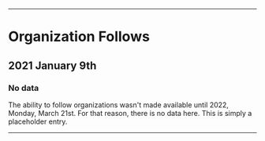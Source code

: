 
***

# Organization Follows

## 2021 January 9th

### No data

The ability to follow organizations wasn't made available until 2022, Monday, March 21st. For that reason, there is no data here. This is simply a placeholder entry.

***
